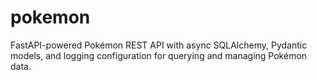 # pokemon
FastAPI-powered Pokémon REST API with async SQLAlchemy, Pydantic models, and logging configuration for querying and managing Pokémon data.
